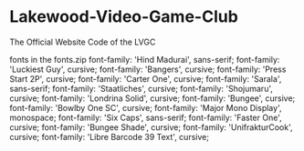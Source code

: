# Lakewood-Video-Game-Club
The Official Website Code of the LVGC

fonts in the fonts.zip
font-family: 'Hind Madurai', sans-serif;
font-family: 'Luckiest Guy', cursive;
font-family: 'Bangers', cursive;
font-family: 'Press Start 2P', cursive;
font-family: 'Carter One', cursive;
font-family: 'Sarala', sans-serif;
font-family: 'Staatliches', cursive;
font-family: 'Shojumaru', cursive;
font-family: 'Londrina Solid', cursive;
font-family: 'Bungee', cursive;
font-family: 'Bowlby One SC', cursive;
font-family: 'Major Mono Display', monospace;
font-family: 'Six Caps', sans-serif;
font-family: 'Faster One', cursive;
font-family: 'Bungee Shade', cursive;
font-family: 'UnifrakturCook', cursive;
font-family: 'Libre Barcode 39 Text', cursive;

<link href="https://fonts.googleapis.com/css?family=Bangers|Bowlby+One+SC|Bungee|Bungee+Shade|Carter+One|Faster+One|Hind+Madurai|Libre+Barcode+39+Text|Londrina+Solid|Luckiest+Guy|Major+Mono+Display|Press+Start+2P|Sarala|Shojumaru|Six+Caps|Staatliches|UnifrakturCook:700" rel="stylesheet">
